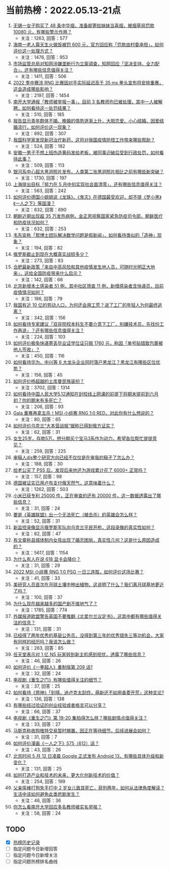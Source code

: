 # 当前热榜：2022.05.13-21点
1. [无锡一女子购买了 48 条中华烟，准备邮寄给妹妹当喜烟，被烟草局罚款 10080 元，有哪些警示作用？](https://www.zhihu.com/question/532567380)
    * 关注：1263, 回答：577
2. [海南一老人露天生火做饭被罚 600 元，官方回应称「罚款由村委承担」，如何评价这一处理方式？](https://www.zhihu.com/question/532536695)
    * 关注：1476, 回答：953
3. [市场监管总局对知网涉嫌垄断行为立案调查，知网回应「坚决支持、全力配合」，还有哪些信息值得关注？](https://www.zhihu.com/question/532647759)
    * 关注：1411, 回答：506
4. [2022 季中赛涉 RNG 比赛因对手实际延迟高于 35 ms 拳头宣布将安排重赛，这会造成哪些影响？](https://www.zhihu.com/question/532621607)
    * 关注：2197, 回答：1454
5. [南开大学通报「教师被举报一事」，目前 3 名教师均已被处理，其中一人被解聘，如何看待这一处罚结果？](https://www.zhihu.com/question/532639510)
    * 关注：510, 回答：185
6. [报告显示青年群体不婚、晚婚的情势逐渐上升，大胆恋爱、小心结婚、因爱结婚流行，如何评价这一现象？](https://www.zhihu.com/question/532591076)
    * 关注：892, 回答：307
7. [我国科学家发现新冠治疗新药，这将对我国疫情防控工作带来哪些帮助？](https://www.zhihu.com/question/532579542)
    * 关注：524, 回答：182
8. [安徽一男子不想上班伪造黄码发给老板，被同事识破后受到行政处罚，如何看待此事？](https://www.zhihu.com/question/532529854)
    * 关注：509, 回答：113
9. [银河系中心超大黑洞照片发布，人类第二张黑洞照片相比之前有哪些新突破？](https://www.zhihu.com/question/530632972)
    * 关注：1730, 回答：197
10. [上海提出目标「努力在 5 月中旬实现社会面清零」，还有哪些信息值得关注？](https://www.zhihu.com/question/532587267)
    * 关注：563, 回答：242
11. [如何评价德国小姐姐说《龙珠》、《鬼灭》在德国最受欢迎，却不提《罗小黑》《一人之下》等国漫？](https://www.zhihu.com/question/532376740)
    * 关注：832, 回答：690
12. [朝鲜近期出现超 35 万发热病例，金正恩视察国家紧急防疫司令部，朝鲜医疗和防疫状况如何？](https://www.zhihu.com/question/532622697)
    * 关注：632, 回答：253
13. [韦东奕称「帮博士团队解决数学问题是假新闻」，如何看待类似的「造神」现象？](https://www.zhihu.com/question/532630539)
    * 关注：194, 回答：82
14. [俄罗斯截止到现在大概真实战损多少？](https://www.zhihu.com/question/532379070)
    * 关注：273, 回答：83
15. [合肥最新政策「来自中高风险和其他疫情发生地人员，可随时光明正大地来」，这给全国防疫带来什么启示？](https://www.zhihu.com/question/532637784)
    * 关注：142, 回答：66
16. [北京新增本土感染者 51 例，其中社区筛查 11 例，新增感染者含快递员，目前疫情情况如何？](https://www.zhihu.com/question/532657060)
    * 关注：186, 回答：79
17. [我国有近 10 亿的劳动人口，为何还会用工荒？进了工厂的年轻人为何最终逃离？](https://www.zhihu.com/question/532504512)
    * 关注：342, 回答：156
18. [如何看待专家建议「双非院校本科生不要介意下工厂，别嫌技术员，先找份工作再说」？还有哪些信息值得关注？](https://www.zhihu.com/question/532469903)
    * 关注：224, 回答：103
19. [如何评价极兔快递寄丢毕业证学位证只赔 1760 元，称因「单号贴错致包裹被他人签收」？](https://www.zhihu.com/question/532575539)
    * 关注：450, 回答：116
20. [如何看待华为、中兴等 6 大龙头企业同时落户黑龙江？黑龙江有哪些区位优势？](https://www.zhihu.com/question/532600265)
    * 关注：156, 回答：45
21. [如何评价杨超越的土库曼民族装扮？](https://www.zhihu.com/question/501836689)
    * 关注：3702, 回答：1314
22. [如何看待中国人民大学5.12通知在封校线上网课的前提下将期末提前到六月初？你的期末有多死亡？](https://www.zhihu.com/question/532563204)
    * 关注：206, 回答：93
23. [Gala 重赛再拿五杀！MSI 小组赛 RNG 1:0 RED，对此你有什么想说的？](https://www.zhihu.com/question/532653601)
    * 关注：80, 回答：65
24. [如何评价乌克兰“大本营战报”据称已得到俄方证实？](https://www.zhihu.com/question/529450681)
    * 关注：62, 回答：31
25. [女生25岁，存款5万，想分期买个宝马3系作为动力，希望各位帮忙提提意见？](https://www.zhihu.com/question/532344915)
    * 关注：259, 回答：225
26. [审稿人dis整个研究方向已经不仅仅是在审我的稿子了怎么办？](https://www.zhihu.com/question/484035578)
    * 关注：188, 回答：30
27. [给老公买了 PS5 后，发现后来他还为游戏累计花了 6000+ 正常吗？](https://www.zhihu.com/question/532253172)
    * 关注：157, 回答：98
28. [德国被证实已用卢布支付俄天然气，这意味着什么？](https://www.zhihu.com/question/532463415)
    * 关注：1262, 回答：503
29. [小米已获专利 25000 件，正在审查的还有 20000 件，这一数据透露出了哪些信息？](https://www.zhihu.com/question/530126436)
    * 关注：31, 回答：24
30. [要是《英雄联盟》出一个无法死亡（被击杀）的英雄会怎么样？](https://www.zhihu.com/question/527259581)
    * 关注：52, 回答：31
31. [新监控录像显示俄罗斯军队向乌克兰平民开枪，这段录像的真实性如何？](https://www.zhihu.com/question/532554803)
    * 关注：82, 回答：47
32. [有文章称县城体制内女孩出现了婚恋困局，真实性几何？这是什么原因造成的？](https://www.zhihu.com/question/531940348)
    * 关注：5617, 回答：1154
33. [为什么有人在说 618 显卡会降价？](https://www.zhihu.com/question/525463318)
    * 关注：31, 回答：29
34. [2022 MSI 小组赛 RNG 1:0 PSG 一日三连胜，如何评价这场比赛？](https://www.zhihu.com/question/532671445)
    * 关注：41, 回答：33
35. [美研究人员首次在月球土壤中种出植物，这说明了什么？我们离月球基地更近了吗？](https://www.zhihu.com/question/532622922)
    * 关注：100, 回答：37
36. [为什么现在越来越多的国产剧不接地气了？](https://www.zhihu.com/question/394331280)
    * 关注：1785, 回答：774
37. [外媒报道欧盟警告英国不要推翻《北爱尔兰议定书》，这其中都有哪些值得关注的信息？](https://www.zhihu.com/question/532494243)
    * 关注：131, 回答：31
38. [已经得了两年优秀的基层公务员，没得到第三年的优秀错失三等功机会，大家有同样的经历吗？我该怎么做？](https://www.zhihu.com/question/531279231)
    * 关注：263, 回答：85
39. [任天堂表示对 1 亿 NS 玩家转到新主机感到担忧，透露了哪些信息？](https://www.zhihu.com/question/532405288)
    * 关注：46, 回答：26
40. [如何评价《一拳超人》重制版第 209 话?](https://www.zhihu.com/question/532564570)
    * 关注：32, 回答：24
41. [电视剧《重生之门》有哪些值得关注的细节？](https://www.zhihu.com/question/530244514)
    * 关注：37, 回答：25
42. [如何看待《原神》「刻晴，迪卢克太刮痧，萌新还不如用香菱开荒」这种言论?](https://www.zhihu.com/question/532252961)
    * 关注：136, 回答：138
43. [有哪些经过验证的创业经验或者格言可以分享？](https://www.zhihu.com/question/532583060)
    * 关注：66, 回答：37
44. [电视剧《重生之门》第 19-20 集拍得怎么样？哪些剧情点值得关注？](https://www.zhihu.com/question/532500187)
    * 关注：33, 回答：27
45. [马斯克称收购推特交易暂时搁置，因正在等待细节，后续进展会如何？](https://www.zhihu.com/question/532667522)
    * 关注：31, 回答：7
46. [如何评价漫画《一人之下》575（612）话？](https://www.zhihu.com/question/532544114)
    * 关注：43, 回答：26
47. [北京时间 5 月 12 日凌晨 Google 正式发布 Android 13，有哪些具体升级和新变化？](https://www.zhihu.com/question/532384652)
    * 关注：131, 回答：25
48. [如何打造产业和技术的未来，更大化创新技术的价值？](https://www.zhihu.com/question/532127116)
    * 关注：254, 回答：199
49. [父亲挥棒打狗失手打中 2 岁女儿致其死亡，获刑两年，如何从法律角度解读？生活中该如何避免此类悲剧发生？](https://www.zhihu.com/question/532194721)
    * 关注：46, 回答：36
50. [你怎么看南开大学回应多名教师被实名举报？](https://www.zhihu.com/question/532126463)
    * 关注：58, 回答：24
## TODO
* [x] [热榜历史记录](hot_history/AllHot.md)
* [ ] 指定问题今日新增回答
* [ ] 指定问题今日新增关注
* [ ] 指定问题热榜排名曲线
